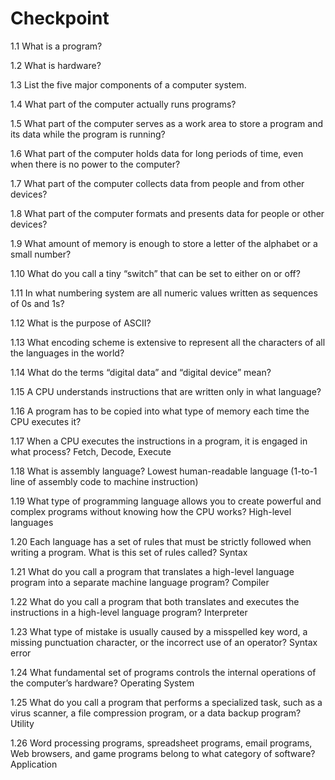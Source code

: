 # Checkpoint
1.1 What is a program?

1.2 What is hardware?

1.3 List the five major components of a computer system.

1.4 What part of the computer actually runs programs?

1.5 What part of the computer serves as a work area to store a program and its data while the program is running?

1.6 What part of the computer holds data for long periods of time, even when there is no power to the computer?

1.7 What part of the computer collects data from people and from other devices?

1.8 What part of the computer formats and presents data for people or other devices?

1.9 What amount of memory is enough to store a letter of the alphabet or a small number?

1.10 What do you call a tiny “switch” that can be set to either on or off?

1.11 In what numbering system are all numeric values written as sequences of 0s and 1s?

1.12 What is the purpose of ASCII?

1.13 What encoding scheme is extensive to represent all the characters of all the languages in the world?

1.14 What do the terms “digital data” and “digital device” mean?

1.15 A CPU understands instructions that are written only in what language?

1.16 A program has to be copied into what type of memory each time the CPU executes it?

1.17 When a CPU executes the instructions in a program, it is engaged in what process? 
Fetch, Decode, Execute

1.18 What is assembly language? 
Lowest human-readable language (1-to-1 line of assembly code to machine instruction)

1.19 What type of programming language allows you to create powerful and complex programs without knowing how the CPU works? 
High-level languages

1.20 Each language has a set of rules that must be strictly followed when writing a program. What is this set of rules called? Syntax

1.21 What do you call a program that translates a high-level language program into a separate machine language program? 
Compiler

1.22 What do you call a program that both translates and executes the instructions in a high-level language program? 
Interpreter

1.23 What type of mistake is usually caused by a misspelled key word, a missing punctuation character, or the incorrect use of an operator? 
Syntax error

1.24 What fundamental set of programs controls the internal operations of the computer’s hardware? 
Operating System

1.25 What do you call a program that performs a specialized task, such as a virus scanner, a file compression program, or a data backup program? 
Utility

1.26 Word processing programs, spreadsheet programs, email programs, Web browsers, and game programs belong to what category of software? 
Application
